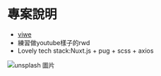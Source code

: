 # 專案說明
* [viwe](https://rwdinyoutube.herokuapp.com) 
* 練習做youtube樣子的rwd
* Lovely tech stack:Nuxt.js + pug + scss + axios

![unsplash 圖片](https://i.imgur.com/wKrlSAM.png)


